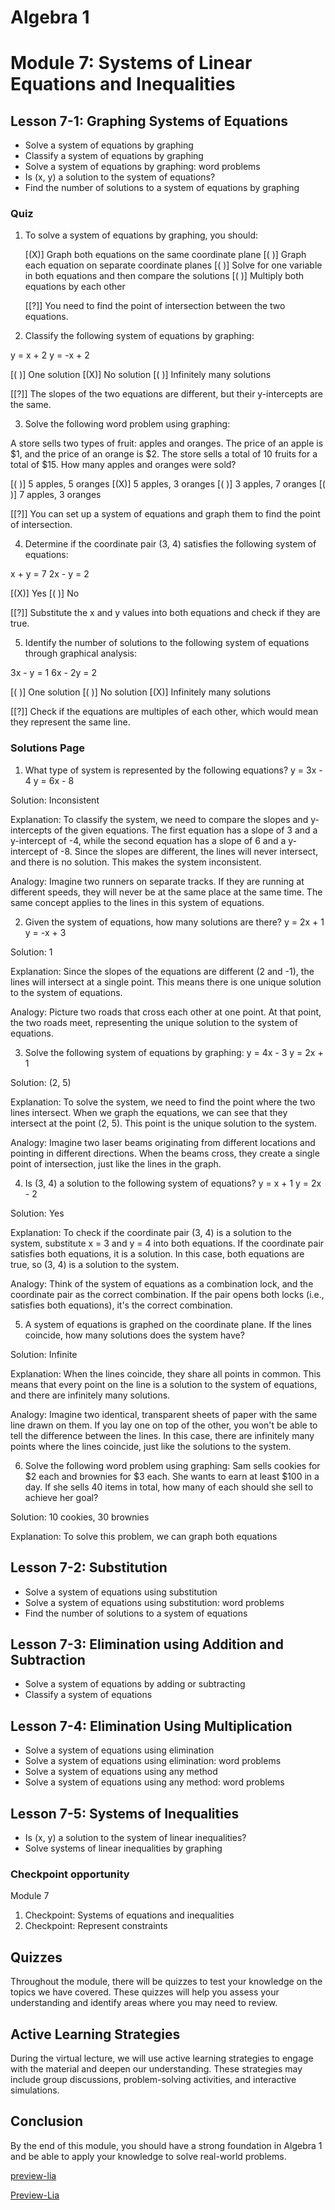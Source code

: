 <!--
author:   U. Anthony Omegbu
email:    anthonyomegbu@gmail.com
version:  0.0.1

tags:     LiaScript, education, OER

logo:     https://your-logo-url.com/logo.jpg

comment:  This document is a simple LiaScript course example.

-->

# Algebra 1 

Module 7: Systems of Linear Equations and Inequalities
======================================================

Lesson 7-1: Graphing Systems of Equations
-----------------------------------------

* Solve a system of equations by graphing
* Classify a system of equations by graphing
* Solve a system of equations by graphing: word problems
* Is (x, y) a solution to the system of equations?
* Find the number of solutions to a system of equations by graphing


### Quiz

1. To solve a system of equations by graphing, you should:

   [(X)] Graph both equations on the same coordinate plane
   [( )] Graph each equation on separate coordinate planes
   [( )] Solve for one variable in both equations and then compare the solutions
   [( )] Multiply both equations by each other

   [[?]] You need to find the point of intersection between the two equations.

2. Classify the following system of equations by graphing:



y = x + 2
y = -x + 2



[( )] One solution
[(X)] No solution
[( )] Infinitely many solutions

[[?]] The slopes of the two equations are different, but their y-intercepts are the same.

3. Solve the following word problem using graphing:

A store sells two types of fruit: apples and oranges. The price of an apple is $1, and the price of an orange is $2. The store sells a total of 10 fruits for a total of $15. How many apples and oranges were sold?

[( )] 5 apples, 5 oranges
[(X)] 5 apples, 3 oranges
[( )] 3 apples, 7 oranges
[( )] 7 apples, 3 oranges

[[?]] You can set up a system of equations and graph them to find the point of intersection.

4. Determine if the coordinate pair (3, 4) satisfies the following system of equations:



x + y = 7
2x - y = 2



[(X)] Yes
[( )] No

[[?]] Substitute the x and y values into both equations and check if they are true.

5. Identify the number of solutions to the following system of equations through graphical analysis:



3x - y = 1
6x - 2y = 2



[( )] One solution
[( )] No solution
[(X)] Infinitely many solutions

[[?]] Check if the equations are multiples of each other, which would mean they represent the same line.

### Solutions Page

1. What type of system is represented by the following equations? y = 3x - 4 y = 6x - 8

Solution: Inconsistent

Explanation: To classify the system, we need to compare the slopes and y-intercepts of the given equations. The first equation has a slope of 3 and a y-intercept of -4, while the second equation has a slope of 6 and a y-intercept of -8. Since the slopes are different, the lines will never intersect, and there is no solution. This makes the system inconsistent.

Analogy: Imagine two runners on separate tracks. If they are running at different speeds, they will never be at the same place at the same time. The same concept applies to the lines in this system of equations.

2. Given the system of equations, how many solutions are there? y = 2x + 1 y = -x + 3

Solution: 1

Explanation: Since the slopes of the equations are different (2 and -1), the lines will intersect at a single point. This means there is one unique solution to the system of equations.

Analogy: Picture two roads that cross each other at one point. At that point, the two roads meet, representing the unique solution to the system of equations.

3. Solve the following system of equations by graphing: y = 4x - 3 y = 2x + 1

Solution: (2, 5)

Explanation: To solve the system, we need to find the point where the two lines intersect. When we graph the equations, we can see that they intersect at the point (2, 5). This point is the unique solution to the system.

Analogy: Imagine two laser beams originating from different locations and pointing in different directions. When the beams cross, they create a single point of intersection, just like the lines in the graph.

4. Is (3, 4) a solution to the following system of equations? y = x + 1 y = 2x - 2

Solution: Yes

Explanation: To check if the coordinate pair (3, 4) is a solution to the system, substitute x = 3 and y = 4 into both equations. If the coordinate pair satisfies both equations, it is a solution. In this case, both equations are true, so (3, 4) is a solution to the system.

Analogy: Think of the system of equations as a combination lock, and the coordinate pair as the correct combination. If the pair opens both locks (i.e., satisfies both equations), it's the correct combination.

5. A system of equations is graphed on the coordinate plane. If the lines coincide, how many solutions does the system have?

Solution: Infinite

Explanation: When the lines coincide, they share all points in common. This means that every point on the line is a solution to the system of equations, and there are infinitely many solutions.

Analogy: Imagine two identical, transparent sheets of paper with the same line drawn on them. If you lay one on top of the other, you won't be able to tell the difference between the lines. In this case, there are infinitely many points where the lines coincide, just like the solutions to the system.

6. Solve the following word problem using graphing: Sam sells cookies for $2 each and brownies for $3 each. She wants to earn at least $100 in a day. If she sells 40 items in total, how many of each should she sell to achieve her goal?

Solution: 10 cookies, 30 brownies

Explanation: To solve this problem, we can graph both equations 

Lesson 7-2: Substitution
------------------------

* Solve a system of equations using substitution
* Solve a system of equations using substitution: word problems
* Find the number of solutions to a system of equations

Lesson 7-3: Elimination using Addition and Subtraction
------------------------------------------------------

* Solve a system of equations by adding or subtracting
* Classify a system of equations

Lesson 7-4: Elimination Using Multiplication
--------------------------------------------

* Solve a system of equations using elimination
* Solve a system of equations using elimination: word problems
* Solve a system of equations using any method
* Solve a system of equations using any method: word problems

Lesson 7-5: Systems of Inequalities
-----------------------------------

* Is (x, y) a solution to the system of linear inequalities?
* Solve systems of linear inequalities by graphing

### Checkpoint opportunity

Module 7

1. Checkpoint: Systems of equations and inequalities
2. Checkpoint: Represent constraints

## Quizzes

Throughout the module, there will be quizzes to test your knowledge on the topics we have covered. These quizzes will help you assess your understanding and identify areas where you may need to review.

## Active Learning Strategies

During the virtual lecture, we will use active learning strategies to engage with the material and deepen our understanding. These strategies may include group discussions, problem-solving activities, and interactive simulations.

## Conclusion

By the end of this module, you should have a strong foundation in Algebra 1 and be able to apply your knowledge to solve real-world problems.

[preview-lia](https://raw.githubusercontent.com/awakwe/Algebra1Student-copy/main/README.md)

[Preview-Lia](https://liascript.github.io/course/?https://raw.githubusercontent.com/awakwe/Algebra1Student-copy/main/README.md)
